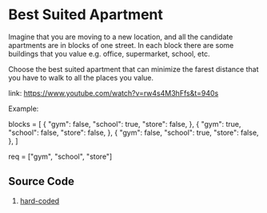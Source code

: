 # Best Suited Apartment

Imagine that you are moving to a new location, and all the candidate apartments are in blocks of one street. In each block there are some buildings that you value e.g. office, supermarket, school, etc.

Choose the best suited apartment that can minimize the farest distance that you have to walk to all the places you value.

link: https://www.youtube.com/watch?v=rw4s4M3hFfs&t=940s

Example:

blocks = [
    {
        "gym": false,
        "school": true,
        "store": false,
    },
    {
        "gym": true,
        "school": false,
        "store": false,
    },
    {
        "gym": false,
        "school": true,
        "store": false,
    },
]

req = ["gym", "school", "store"]

## Source Code

1. [hard-coded](../src/ae0001.py)
